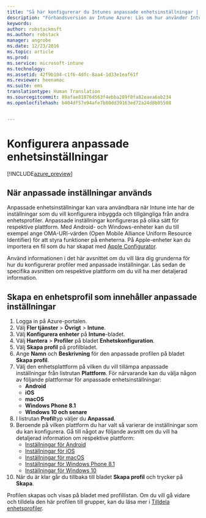 ```yaml
---
title: "Så här konfigurerar du Intunes anpassade enhetsinställningar | Förhandsversion av Intune Azure | Microsoft Docs"
description: "Förhandsversion av Intune Azure: Läs om hur använder Intune för att konfigurera anpassade inställningar för enheter som du hanterar."
keywords: 
author: robstackmsft
ms.author: robstack
manager: angrobe
ms.date: 12/23/2016
ms.topic: article
ms.prod: 
ms.service: microsoft-intune
ms.technology: 
ms.assetid: 42f9b104-c1f6-4dfc-8aa4-1d33e1eaf61f
ms.reviewer: heenamac
ms.suite: ems
translationtype: Human Translation
ms.sourcegitcommit: 89afae81076d563f4ebba289f8fa82eaea6ab234
ms.openlocfilehash: b404df57e94afe7b80dd39163ed72a24d8b05508


---
```


# <a name="how-to-configure-custom-device-settings"></a>Konfigurera anpassade enhetsinställningar

[!INCLUDE[azure_preview](../includes/azure_preview.md)]

## <a name="when-to-use-custom-settings"></a>När anpassade inställningar används

Anpassade enhetsinställningar kan vara användbara när Intune inte har de inställningar som du vill konfigurera inbyggda och tillgängliga från andra enhetsprofiler.
Anpassade inställningar konfigureras på olika sätt för respektive plattform. Med Android- och Windows-enheter kan du till exempel ange OMA-URI-värden (Open Mobile Alliance Uniform Resource Identifier) för att styra funktioner på enheterna. På Apple-enheter kan du importera en fil som du har skapat med [Apple Configurator](https://itunes.apple.com/us/app/apple-configurator-2/id1037126344?mt=12).

Använd informationen i det här avsnittet om du vill lära dig grunderna för hur du konfigurerar profiler med anpassade inställningar. Läs sedan de specifika avsnitten om respektive plattform om du vill ha mer detaljerad information.

## <a name="create-a-device-profile-containing-custom-settings"></a>Skapa en enhetsprofil som innehåller anpassade inställningar

1. Logga in på Azure-portalen.
2. Välj **Fler tjänster** > **Övrigt** > **Intune**.
3. Välj **Konfigurera enheter** på **Intune**-bladet.
2. Välj **Hantera** > **Profiler** på bladet **Enhetskonfiguration**.
3. Välj **Skapa profil** på profilbladet.
4. Ange **Namn** och **Beskrivning** för den anpassade profilen på bladet **Skapa profil**.
5. Välj den enhetsplattform på vilken du vill tillämpa anpassade inställningar från listrutan **Plattform**. För närvarande kan du välja någon av följande plattformar för anpassade enhetsinställningar:
    - **Android**
    - **iOS**
    - **macOS**
    - **Windows Phone 8.1**
    - **Windows 10 och senare**
6. I listrutan **Profil**typ väljer du **Anpassad**.
7. Beroende på vilken plattform du har valt så varierar de inställningar som du kan konfigurera. Gå till något av följande avsnitt om du vill ha detaljerad information om respektive plattform:
    - [Inställningar för Android](custom-for-android.md)
    - [Inställningar för iOS](custom-for-ios.md)
    - [Inställningar för macOS](custom-for-macos.md)
    - [Inställningar för Windows Phone 8.1](custom-for-windows-phone-8-1.md)
    - [Inställningar för Windows 10](custom-for-windows-10.md)
8. När du är klar går du tillbaka till bladet **Skapa profil** och trycker på **Skapa**.

Profilen skapas och visas på bladet med profillistan.
Om du vill gå vidare och tilldela den här profilen till grupper, kan du läsa mer i [Tilldela enhetsprofiler](how-to-assign-device-profiles.md).




<!--HONumber=Feb17_HO1-->


